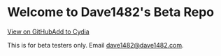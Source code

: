 # Welcome to Dave1482's Beta Repo

<a href="cydia://url/https://cydia.saurik.com/api/share#?source=https://beta.dave1482.com/" class="btn btn-github"><span class="icon"></span>View on GitHubAdd to Cydia</a>

This is for beta testers only. Email dave1482@dave1482.com.

